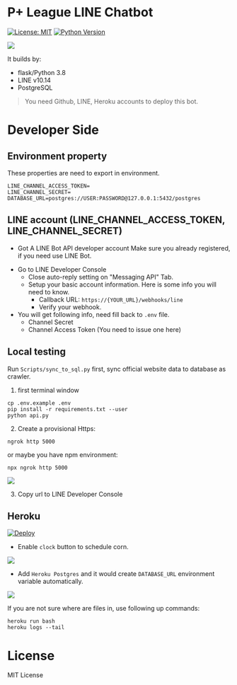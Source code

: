 # P+ League LINE Chatbot

[![License: MIT](https://img.shields.io/badge/License-MIT-blue.svg)](https://opensource.org/licenses/MIT)
[![Python Version](https://img.shields.io/badge/Python-%3E%3D%203.5-blue.svg)](https://badge.fury.io/py/lotify)

![](https://qr-official.line.me/sid/L/611lsquw.png)

It builds by:

- flask/Python 3.8
- LINE v10.14
- PostgreSQL

> You need Github, LINE, Heroku accounts to deploy this bot.

# Developer Side

## Environment property

These properties are need to export in environment.

```
LINE_CHANNEL_ACCESS_TOKEN=
LINE_CHANNEL_SECRET=
DATABASE_URL=postgres://USER:PASSWORD@127.0.0.1:5432/postgres
```

## LINE account (LINE_CHANNEL_ACCESS_TOKEN, LINE_CHANNEL_SECRET)

- Got A LINE Bot API developer account
  Make sure you already registered, if you need use LINE Bot.

* Go to LINE Developer Console
  - Close auto-reply setting on "Messaging API" Tab.
  - Setup your basic account information. Here is some info you will need to know.
    - Callback URL: `https://{YOUR_URL}/webhooks/line`
    - Verify your webhook.
* You will get following info, need fill back to `.env` file.
  - Channel Secret
  - Channel Access Token (You need to issue one here)

## Local testing

Run `Scripts/sync_to_sql.py` first, sync official website data to database as crawler.

1. first terminal window

```
cp .env.example .env
pip install -r requirements.txt --user
python api.py
```

2. Create a provisional Https:

```
ngrok http 5000
```

or maybe you have npm environment:

```
npx ngrok http 5000
```

![](https://i.imgur.com/azVdG8j.png)

3. Copy url to LINE Developer Console

## Heroku

[![Deploy](https://www.herokucdn.com/deploy/button.svg)](https://heroku.com/deploy)

- Enable `clock` button to schedule corn.

![](https://i.imgur.com/iA0dvI9.png)

- Add `Heroku Postgres` and it would create `DATABASE_URL` environment variable automatically.

![](https://i.imgur.com/wCFeUlu.png)

If you are not sure where are files in, use following up commands:

```
heroku run bash
heroku logs --tail
```

# License

MIT License
